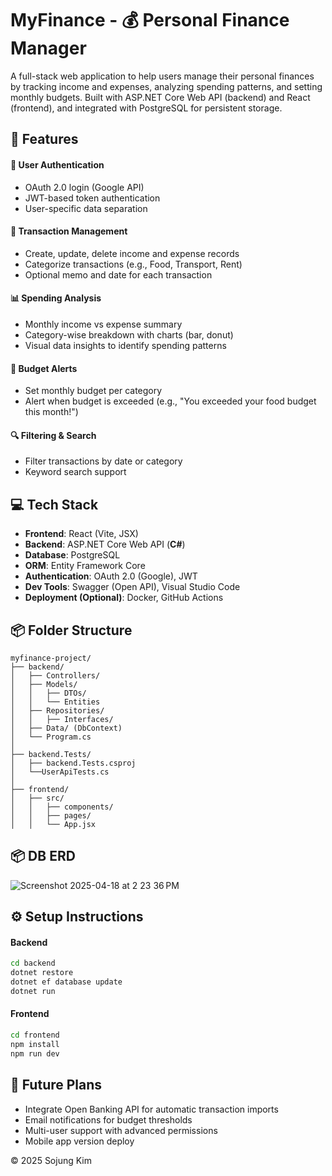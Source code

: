 # MyFinance - 💰 Personal Finance Manager

A full-stack web application to help users manage their personal finances by tracking income and expenses, analyzing spending patterns, and setting monthly budgets. Built with ASP.NET Core Web API (backend) and React (frontend), and integrated with PostgreSQL for persistent storage.

## 🚀 Features

#### 🔐 User Authentication

- OAuth 2.0 login (Google API)
- JWT-based token authentication
- User-specific data separation

#### 💸 Transaction Management

- Create, update, delete income and expense records
- Categorize transactions (e.g., Food, Transport, Rent)
- Optional memo and date for each transaction

#### 📊 Spending Analysis

- Monthly income vs expense summary
- Category-wise breakdown with charts (bar, donut)
- Visual data insights to identify spending patterns

#### 🔔 Budget Alerts

- Set monthly budget per category
- Alert when budget is exceeded (e.g., "You exceeded your food budget this month!")

#### 🔍 Filtering & Search

- Filter transactions by date or category
- Keyword search support

## 💻 Tech Stack

- **Frontend**: React (Vite, JSX)
- **Backend**: ASP.NET Core Web API (**C#**)
- **Database**: PostgreSQL
- **ORM**: Entity Framework Core
- **Authentication**: OAuth 2.0 (Google), JWT
- **Dev Tools**: Swagger (Open API), Visual Studio Code
- **Deployment (Optional)**: Docker, GitHub Actions

## 📦 Folder Structure

```
myfinance-project/
├── backend/
│   ├── Controllers/
│   ├── Models/
│   │   ├── DTOs/
│   │   └── Entities
│   ├── Repositories/
│   │   ├── Interfaces/
│   ├── Data/ (DbContext)
│   └── Program.cs
│
├── backend.Tests/           
│   ├── backend.Tests.csproj
│   └──UserApiTests.cs
│
├── frontend/
│   ├── src/
│   │   ├── components/
│   │   ├── pages/
│   │   └── App.jsx
```

## 📦 DB ERD

![Screenshot 2025-04-18 at 2 23 36 PM](https://github.com/user-attachments/assets/a39572ba-0771-41d3-b911-375c01f0c2a3)


## ⚙️ Setup Instructions

#### Backend

```bash
cd backend
dotnet restore
dotnet ef database update
dotnet run
```

#### Frontend

```bash
cd frontend
npm install
npm run dev
```

## 📌 Future Plans

- Integrate Open Banking API for automatic transaction imports
- Email notifications for budget thresholds
- Multi-user support with advanced permissions
- Mobile app version deploy

© 2025 Sojung Kim
